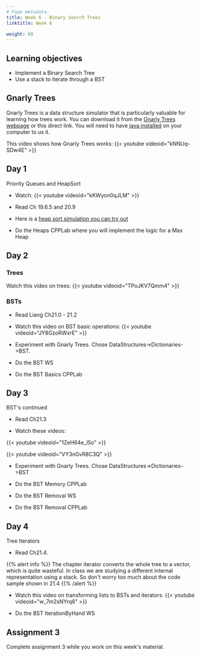 ```yaml
---
# Page metadata.
title: Week 6 - Binary Search Trees
linktitle: Week 6

weight: 60
---
```


## Learning objectives

* Implement a Binary Search Tree
* Use a stack to iterate through a BST

## Gnarly Trees
Gnarly Trees is a data structure simulator that is particularly valuable for learning how
trees work. You can download it from the [Gnarly Trees webpage](https://people.ksp.sk/~kuko/gnarley-trees/)
or this direct link. You will need to have [java installed](https://www.java.com/en/download/) on your computer to us it.

This video shows how Gnarly Trees works:
{{< youtube videoid="kNNUq-SDw4E" >}}

## Day 1

Priority Queues and HeapSort

* Watch:
{{< youtube videoid="kKWyon0qJLM" >}}

* Read Ch 19.6.5 and 20.9

* Here is a [heap sort simulation you can try out](http://computerscience.chemeketa.edu/UCSFDataStructures/HeapSort.html)

* Do the Heaps CPPLab where you will implement the logic for a Max Heap

## Day 2

### Trees

Watch this video on trees:
{{< youtube videoid="TPoJKV7Qmm4" >}}

### BSTs

* Read Liang Ch21.0 - 21.2

* Watch this video on BST basic operations:
{{< youtube videoid="JY8GzoRWxrE" >}}

* Experiment with Gnarly Trees. Chose DataStructures->Dictionaries->BST.

* Do the BST WS

* Do the BST Basics CPPLab

## Day 3

BST's continued

* Read Ch21.3

* Watch these videos:

{{< youtube videoid="1ZeH64e_I5o" >}}

{{< youtube videoid="VY3nGvR8C3Q" >}}

* Experiment with Gnarly Trees. Chose DataStructures->Dictionaries->BST

* Do the BST Memory CPPLab

* Do the BST Removal WS

* Do the BST Removal CPPLab

## Day 4

Tree Iterators

* Read Ch21.4.

{{% alert info %}}
The chapter iterator converts the whole tree to a vector, which is quite wasteful.
In class we are studying a different internal representation using a stack.
So don't worry too much about the code sample shown in 21.4
{{% /alert %}}

* Watch this video on transforming lists to BSTs and iterators:
{{< youtube videoid="w_7m2sNYrq8" >}}

* Do the BST IterationByHand WS

## Assignment 3

Complete assignment 3 while you work on this week's material.
